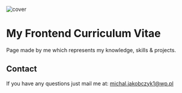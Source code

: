 ![cover](https://MichalJakobczyk1.github.io/cv/cv.png)

# My Frontend Curriculum Vitae

Page made by me which represents my knowledge, skills & projects.

## Contact

If you have any questions just mail me at: michal.jakobczyk1@wp.pl


